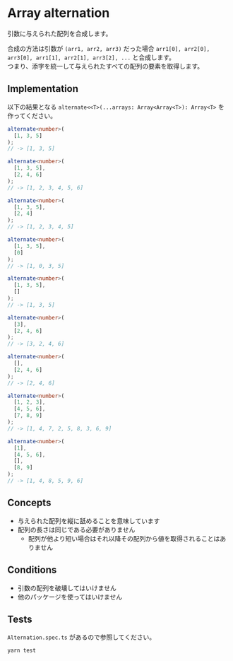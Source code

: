 # Array alternation

引数に与えられた配列を合成します。

合成の方法は引数が `(arr1, arr2, arr3)` だった場合 `arr1[0], arr2[0], arr3[0], arr1[1], arr2[1], arr3[2], ...` と合成します。  
つまり、添字を統一して与えられたすべての配列の要素を取得します。 

## Implementation

以下の結果となる `alternate<<T>(...arrays: Array<Array<T>): Array<T>` を作ってください。

```typescript
alternate<number>(
  [1, 3, 5]
);
// -> [1, 3, 5]

alternate<number>(
  [1, 3, 5],
  [2, 4, 6]
);
// -> [1, 2, 3, 4, 5, 6]

alternate<number>(
  [1, 3, 5],
  [2, 4]
);
// -> [1, 2, 3, 4, 5]

alternate<number>(
  [1, 3, 5],
  [0]
);
// -> [1, 0, 3, 5]

alternate<number>(
  [1, 3, 5],
  []
);
// -> [1, 3, 5]

alternate<number>(
  [3],
  [2, 4, 6]
);
// -> [3, 2, 4, 6]

alternate<number>(
  [],
  [2, 4, 6]
);
// -> [2, 4, 6]

alternate<number>(
  [1, 2, 3],
  [4, 5, 6],
  [7, 8, 9]
);
// -> [1, 4, 7, 2, 5, 8, 3, 6, 9]

alternate<number>(
  [1],
  [4, 5, 6],
  [],
  [8, 9]
);
// -> [1, 4, 8, 5, 9, 6]
```

## Concepts

* 与えられた配列を縦に舐めることを意味しています
* 配列の長さは同じである必要がありません
    * 配列が他より短い場合はそれ以降その配列から値を取得されることはありません

## Conditions

* 引数の配列を破壊してはいけません
* 他のパッケージを使ってはいけません

## Tests

`Alternation.spec.ts` があるので参照してください。

```
yarn test
```